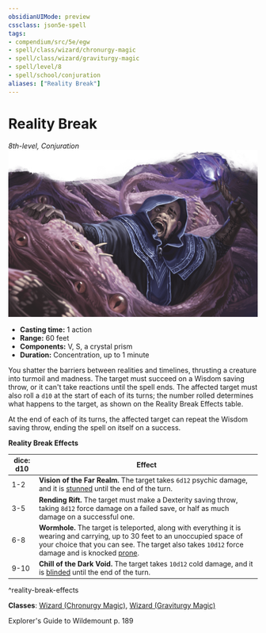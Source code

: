 ```yaml
---
obsidianUIMode: preview
cssclass: json5e-spell
tags:
- compendium/src/5e/egw
- spell/class/wizard/chronurgy-magic
- spell/class/wizard/graviturgy-magic
- spell/level/8
- spell/school/conjuration
aliases: ["Reality Break"]
---
```

# Reality Break
*8th-level, Conjuration*  
![](../../assets/img/reality-break.png)  

- **Casting time:** 1 action
- **Range:** 60 feet
- **Components:** V, S, a crystal prism
- **Duration:** Concentration, up to 1 minute

You shatter the barriers between realities and timelines, thrusting a creature into turmoil and madness. The target must succeed on a Wisdom saving throw, or it can't take reactions until the spell ends. The affected target must also roll a `d10` at the start of each of its turns; the number rolled determines what happens to the target, as shown on the Reality Break Effects table.

At the end of each of its turns, the affected target can repeat the Wisdom saving throw, ending the spell on itself on a success.

**Reality Break Effects**

| dice: d10 | Effect |
|-----------|--------|
| 1-2 | **Vision of the Far Realm.** The target takes `6d12` psychic damage, and it is [stunned](../../Rules%20&%20Options/5e%20Rules/conditions.md##stunned) until the end of the turn. |
| 3-5 | **Rending Rift.** The target must make a Dexterity saving throw, taking `8d12` force damage on a failed save, or half as much damage on a successful one. |
| 6-8 | **Wormhole.** The target is teleported, along with everything it is wearing and carrying, up to 30 feet to an unoccupied space of your choice that you can see. The target also takes `10d12` force damage and is knocked [prone](../../Rules%20&%20Options/5e%20Rules/conditions.md##prone). |
| 9-10 | **Chill of the Dark Void.** The target takes `10d12` cold damage, and it is [blinded](../../Rules%20&%20Options/5e%20Rules/conditions.md##blinded) until the end of the turn. |
^reality-break-effects

**Classes**: [Wizard (Chronurgy Magic)](../classes/wizard-chronurgy-magic-egw.md#), [Wizard (Graviturgy Magic)](../classes/wizard-graviturgy-magic-egw.md#)

Explorer's Guide to Wildemount p. 189